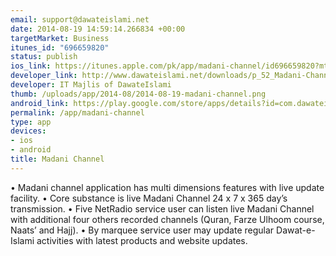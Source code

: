 ```yaml
--- 
email: support@dawateislami.net
date: 2014-08-19 14:59:14.266834 +00:00
targetMarket: Business
itunes_id: "696659820"
status: publish
ios_link: https://itunes.apple.com/pk/app/madani-channel/id696659820?mt=8
developer_link: http://www.dawateislami.net/downloads/p_52_Madani-Channel-Application
developer: IT Majlis of DawateIslami
thumb: /uploads/app/2014-08/2014-08-19-madani-channel.png
android_link: https://play.google.com/store/apps/details?id=com.dawateislami.madanichannel&hl=en
permalink: /app/madani-channel
type: app
devices: 
- ios
- android
title: Madani Channel
---
```


• Madani channel application has multi dimensions features with live update facility.
• Core substance is live Madani Channel 24 x 7 x 365 day’s transmission.
• Five NetRadio service user can listen live Madani Channel with additional four others recorded channels (Quran, Farze Ulhoom course, Naats’ and Hajj).
• By marquee service user may update regular Dawat-e-Islami activities with latest products and website updates.
